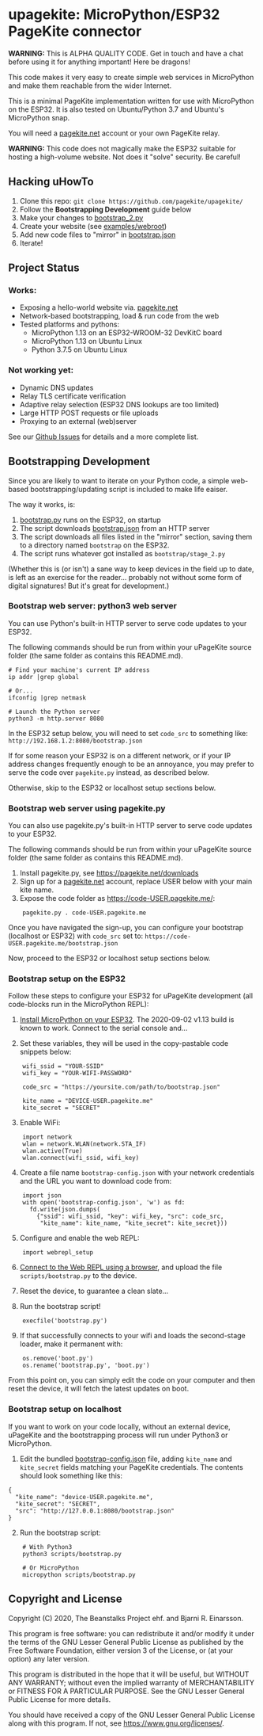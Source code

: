 # upagekite: MicroPython/ESP32 PageKite connector

**WARNING:** This is ALPHA QUALITY CODE. Get in touch and have a chat
             before using it for anything important! Here be dragons!

This code makes it very easy to create simple web services in
MicroPython and make them reachable from the wider Internet.

This is a minimal PageKite implementation written for use with
MicroPython on the ESP32. It is also tested on Ubuntu/Python 3.7 and
Ubuntu's MicroPython snap.

You will need a [pagekite.net](https://pagekite.net/) account or your
own PageKite relay.

**WARNING:** This code does not magically make the ESP32 suitable for
hosting a high-volume website. Not does it "solve" security. Be careful!


## Hacking uHowTo

1. Clone this repo: `git clone https://github.com/pagekite/upagekite/`
2. Follow the **Bootstrapping Development** guide below
3. Make your changes to [bootstrap_2.py](scripts/bootstrap_2.py)
4. Create your website (see [examples/webroot](examples/webroot/))
5. Add new code files to "mirror" in [bootstrap.json](bootstrap.json)
6. Iterate!


## Project Status

### Works:

* Exposing a hello-world website via. [pagekite.net](https://pagekite.net/)
* Network-based bootstrapping, load & run code from the web
* Tested platforms and pythons:
   * MicroPython 1.13 on an ESP32-WROOM-32 DevKitC board
   * MicroPython 1.13 on Ubuntu Linux
   * Python 3.7.5 on Ubuntu Linux

### Not working yet:

* Dynamic DNS updates
* Relay TLS certificate verification
* Adaptive relay selection (ESP32 DNS lookups are too limited)
* Large HTTP POST requests or file uploads
* Proxying to an external (web)server

See our [Github Issues](https://github.com/pagekite/upagekite/issues/) for
details and a more complete list.


## Bootstrapping Development

Since you are likely to want to iterate on your Python code, a simple
web-based bootstrapping/updating script is included to make life eaiser.

The way it works, is:

1. [bootstrap.py](scripts/bootstrap.py) runs on the ESP32, on startup
2. The script downloads [bootstrap.json](bootstrap.json) from an HTTP server
3. The script downloads all files listed in the "mirror" section,
   saving them to a directory named `bootstrap` on the ESP32.
4. The script runs whatever got installed as `bootstrap/stage_2.py`

(Whether this is (or isn't) a sane way to keep devices in the field up
to date, is left as an exercise for the reader... probably not without
some form of digital signatures! But it's great for development.)


### Bootstrap web server: python3 web server

You can use Python's built-in HTTP server to serve code updates to your
ESP32.

The following commands should be run from within your uPageKite source
folder (the same folder as contains this README.md).

    # Find your machine's current IP address
    ip addr |grep global

    # Or...
    ifconfig |grep netmask

    # Launch the Python server
    python3 -m http.server 8080

In the ESP32 setup below, you will need to set `code_src` to something
like: `http://192.168.1.2:8080/bootstrap.json`

If for some reason your ESP32 is on a different network, or if your IP
address changes frequently enough to be an annoyance, you may prefer to
serve the code over `pagekite.py` instead, as described below.

Otherwise, skip to the ESP32 or localhost setup sections below.


### Bootstrap web server using pagekite.py

You can also use pagekite.py's built-in HTTP server to serve code
updates to your ESP32.

The following commands should be run from within your uPageKite source
folder (the same folder as contains this README.md).

1. Install pagekite.py, see <https://pagekite.net/downloads>
2. Sign up for a [pagekite.net](https://pagekite.net/) account, replace
   USER below with your main kite name.
3. Expose the code folder as https://code-USER.pagekite.me/:

```
    pagekite.py . code-USER.pagekite.me
```

Once you have navigated the sign-up, you can configure your bootstrap
(localhost or ESP32) with `code_src` set to:
`https://code-USER.pagekite.me/bootstrap.json`

Now, proceed to the ESP32 or localhost setup sections below.


### Bootstrap setup on the ESP32

Follow these steps to configure your ESP32 for uPageKite development
(all code-blocks run in the MicroPython REPL):

1. [Install MicroPython on your ESP32](https://docs.micropython.org/en/latest/esp32/tutorial/intro.html).
   The 2020-09-02 v1.13 build is known to work. Connect to the serial
   console and...

2. Set these variables, they will be used in the copy-pastable
   code snippets below:

```
    wifi_ssid = "YOUR-SSID"
    wifi_key = "YOUR-WIFI-PASSWORD"

    code_src = "https://yoursite.com/path/to/bootstrap.json"

    kite_name = "DEVICE-USER.pagekite.me"
    kite_secret = "SECRET"
```

3. Enable WiFi:

```
    import network
    wlan = network.WLAN(network.STA_IF)
    wlan.active(True)
    wlan.connect(wifi_ssid, wifi_key)
```

4. Create a file name `bootstrap-config.json` with your network
   credentials and the URL you want to download code from:

```
    import json
    with open('bootstrap-config.json', 'w') as fd:
      fd.write(json.dumps(
        {"ssid": wifi_ssid, "key": wifi_key, "src": code_src,
         "kite_name": kite_name, "kite_secret": kite_secret}))
```

5. Configure and enable the web REPL:

```
    import webrepl_setup
```

6. [Connect to the Web REPL using a browser](http://micropython.org/webrepl/),
   and upload the file `scripts/bootstrap.py` to the device.

7. Reset the device, to guarantee a clean slate...

8. Run the bootstrap script!

```
    execfile('bootstrap.py')
```

9. If that successfully connects to your wifi and loads the
   second-stage loader, make it permanent with:

```
    os.remove('boot.py')
    os.rename('bootstrap.py', 'boot.py')
```

From this point on, you can simply edit the code on your computer and
then reset the device, it will fetch the latest updates on boot.


### Bootstrap setup on localhost

If you want to work on your code locally, without an external device,
uPageKite and the bootstrapping process will run under Python3 or
MicroPython.

1. Edit the bundled [bootstrap-config.json](bootstrap-config.json) file,
   adding `kite_name` and `kite_secret` fields matching your PageKite
   credentials. The contents should look something like this:

```
{
  "kite_name": "device-USER.pagekite.me",
  "kite_secret": "SECRET",
  "src": "http://127.0.0.1:8080/bootstrap.json"
}
```

2. Run the bootstrap script:

```
    # With Python3
    python3 scripts/bootstrap.py

    # Or MicroPython
    micropython scripts/bootstrap.py
```


## Copyright and License

Copyright (C) 2020, The Beanstalks Project ehf. and Bjarni R. Einarsson.

This program is free software: you can redistribute it and/or modify it
under the terms of the GNU Lesser General Public License as published by
the Free Software Foundation, either version 3 of the License, or (at
your option) any later version.

This program is distributed in the hope that it will be useful, but
WITHOUT ANY WARRANTY; without even the implied warranty of
MERCHANTABILITY or FITNESS FOR A PARTICULAR PURPOSE. See the GNU Lesser
General Public License for more details.

You should have received a copy of the GNU Lesser General Public License
along with this program. If not, see <https://www.gnu.org/licenses/>.

